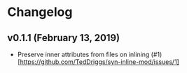 # Changelog

## v0.1.1 (February 13, 2019)
- Preserve inner attributes from files on inlining (#1)[https://github.com/TedDriggs/syn-inline-mod/issues/1]